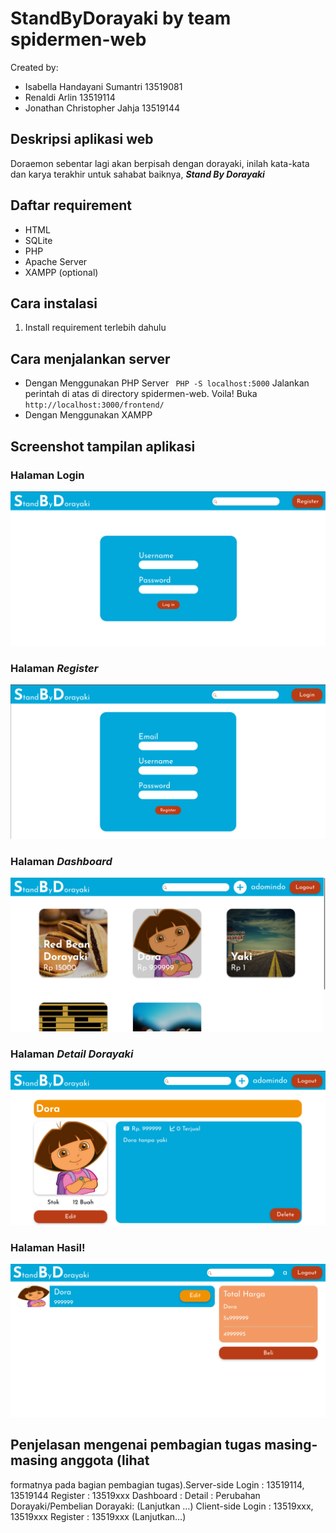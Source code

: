 # StandByDorayaki by team spidermen-web

Created by:

- Isabella Handayani Sumantri 13519081
- Renaldi Arlin 13519114
- Jonathan Christopher Jahja 13519144

## Deskripsi aplikasi web

Doraemon sebentar lagi akan berpisah dengan dorayaki, inilah kata-kata dan karya terakhir untuk sahabat baiknya, <b><i>Stand By Dorayaki</i></b>

## Daftar requirement

- HTML
- SQLite
- PHP
- Apache Server
- XAMPP (optional)

## Cara instalasi

1. Install requirement terlebih dahulu

## Cara menjalankan server

- Dengan Menggunakan PHP Server
  ` PHP -S localhost:5000`
  Jalankan perintah di atas di directory spidermen-web.
  Voila!
  Buka `http://localhost:3000/frontend/`
  <br/>
- Dengan Menggunakan XAMPP

## Screenshot tampilan aplikasi

### Halaman Login
![Login Page](./screenshots/login.png)

### Halaman <i>Register</i>
![Register Page](./screenshots/register.png)
### Halaman <i>Dashboard</i>
![Dashboard Page](./screenshots/dashboard.png)
### Halaman <i>Detail Dorayaki</i>
![Detail Page](./screenshots/detail.png)
### Halaman Hasil!
![Pembelian](./screenshots/pembelian.png)
## Penjelasan mengenai pembagian tugas masing-masing anggota (lihat

formatnya pada bagian pembagian tugas).Server-side
Login : 13519114, 13519144
Register : 13519xxx
Dashboard :
Detail :
Perubahan Dorayaki/Pembelian Dorayaki:
(Lanjutkan …)
Client-side
Login : 13519xxx, 13519xxx
Register : 13519xxx
(Lanjutkan…)
